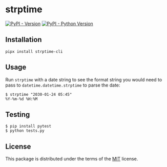 # strptime

[![PyPI - Version](https://img.shields.io/pypi/v/strptime-cli.svg)](https://pypi.org/project/strptime-cli)
[![PyPI - Python Version](https://img.shields.io/pypi/pyversions/strptime-cli.svg)](https://pypi.org/project/strptime-cli)

## Installation

```console
pipx install strptime-cli
```

## Usage

Run `strptime` with a date string to see the format string you would need to pass to `datetime.datetime.strptime` to parse the date:

```console
$ strptime "2030-01-24 05:45"
%Y-%m-%d %H:%M
```


## Testing

```console
$ pip install pytest
$ python tests.py
```

## License

This package is distributed under the terms of the [MIT](https://spdx.org/licenses/MIT.html) license.
